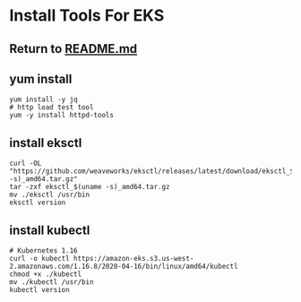 # Install Tools For EKS

## Return to [README.md](README.md)

## yum install
```
yum install -y jq
# http load test tool
yum -y install httpd-tools
```

## install eksctl
```
curl -OL "https://github.com/weaveworks/eksctl/releases/latest/download/eksctl_$(uname -s)_amd64.tar.gz"
tar -zxf eksctl_$(uname -s)_amd64.tar.gz
mv ./eksctl /usr/bin
eksctl version

```
## install kubectl
```
# Kubernetes 1.16
curl -o kubectl https://amazon-eks.s3.us-west-2.amazonaws.com/1.16.8/2020-04-16/bin/linux/amd64/kubectl
chmod +x ./kubectl
mv ./kubectl /usr/bin
kubectl version
```
